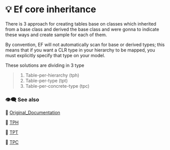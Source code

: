 # :bulb: Ef core inheritance 

There is 3 approach for creating tables base on classes which inherited from a base class and derived the base class and were gonna to indicate these ways and create sample for each of them.

By convention, EF will not automatically scan for base or derived types; this means that if you want a CLR type in your hierarchy to be mapped, you must explicitly specify that type on your model.

These solutions are dividing in 3 type 
>1. Table-per-hierarchy (tph)
>2. Table-per-type (tpt)
>3. Table-per-concrete-type (tpc)

### :eye_speech_bubble: See also
:link: [Original_Documentation](https://learn.microsoft.com/en-us/ef/core/modeling/inheritance/)


:link: [TPH](https://github.com/amirhosseinhosseinzadeh/Ef_Inheritance/tree/tph)

:link: [TPT](https://github.com/amirhosseinhosseinzadeh/Ef_Inheritance/tree/tpt)

:link: [TPC](https://github.com/amirhosseinhosseinzadeh/Ef_Inheritance/tree/tpc)